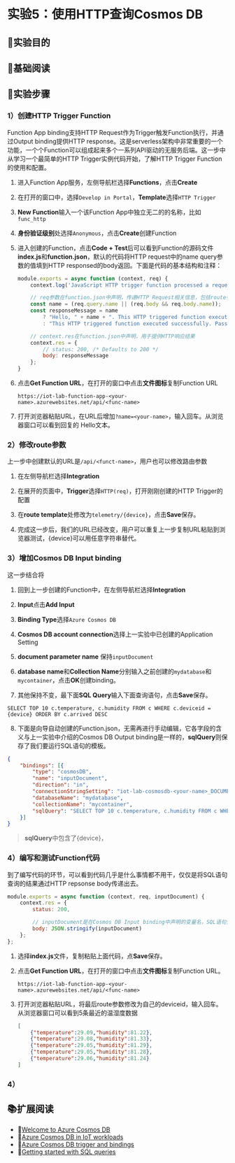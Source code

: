 # 实验5：使用HTTP查询Cosmos DB

## 🎯实验目的

## 📑基础阅读

## 🧪实验步骤

### 1）创建HTTP Trigger Function

Function App binding支持HTTP Request作为Trigger触发Function执行，并通过Output binding提供HTTP response。这是serverless架构中非常重要的一个功能，一个个Function可以组成起来多个一系列API驱动的无服务后端。这一步中从学习一个最简单的HTTP Trigger实例代码开始，了解HTTP Trigger Function的使用和配置。

1. 进入Function App服务，左侧导航栏选择**Functions**，点击**Create**

2. 在打开的窗口中，选择`Develop in Portal`，**Template**选择`HTTP Trigger`

3. **New Function**输入一个该Function App中独立无二的的名称，比如`func_http`

4. **身份验证级别**处选择`Anonymous`，点击**Create**创建Function

5. 进入创建的Function，点击**Code + Test**后可以看到Function的源码文件**index.js**和**function.json**，默认的代码将HTTP request中的name query参数的值填到HTTP responsed的body返回。下面是代码的基本结构和注释：

    ```javascript
    module.exports = async function (context, req) {
        context.log('JavaScript HTTP trigger function processed a request.');

        // req参数在function.json中声明，传递HTTP Request相关信息，包括route参数, query参数和body等
        const name = (req.query.name || (req.body && req.body.name));
        const responseMessage = name
            ? "Hello, " + name + ". This HTTP triggered function executed successfully."
            : "This HTTP triggered function executed successfully. Pass a name in the query string or in the request body for a personalized response.";

        // context.res在function.json中声明，用于提供HTTP响应结果
        context.res = {
            // status: 200, /* Defaults to 200 */
            body: responseMessage
        };
    }
    ```
6. 点击**Get Function URL**，在打开的窗口中点击**文件图标**复制Function URL

    ```
    https://iot-lab-function-app-<your-name>.azurewebsites.net/api/<func-name>
    ```

7. 打开浏览器粘贴URL，在URL后增加`?name=<your-name>`，输入回车。从浏览器窗口可以看到回复的 Hello文本。

### 2）修改route参数

上一步中创建默认的URL是`/api/<funct-name>`，用户也可以修改路由参数

1. 在左侧导航栏选择**Integration**

2. 在展开的页面中，**Trigger**选择`HTTP(req)`，打开刚刚创建的HTTP Trigger的配置

3. 在**route template**处修改为`telemetry/{device}`，点击**Save**保存。

4. 完成这一步后，我们的URL已经改变，用户可以重复上一步复制URL粘贴到浏览器测试，{device}可以用任意字符串替代。

### 3）增加Cosmos DB Input binding

这一步结合将

1. 回到上一步创建的Function中，在左侧导航栏选择**Integration**

2. **Input**点击**Add Input**

3. **Binding Type**选择`Azure Cosmos DB`

4. **Cosmos DB account connection**选择上一实验中已创建的Application Setting

5. **document parameter name** 保持`inputDocument`

5. **database name**和**Collection Name**分别输入之前创建的`mydatabase`和`mycontainer`，点击**OK**创建binding。

6. 其他保持不变，最下面**SQL Query**输入下面查询语句，点击**Save**保存。

```
SELECT TOP 10 c.temperature, c.humidity FROM c WHERE c.deviceid = {device} ORDER BY c.arrived DESC
```

8. 下面是向导自动创建的Function.json，无需再进行手动编辑，它各字段的含义与上一实验中介绍的Cosmos DB Output binding是一样的，**sqlQuery**则保存了我们要运行SQL语句的模板。

```json
{
    "bindings": [{
        "type": "cosmosDB",
        "name": "inputDocument",
        "direction": "in",
        "connectionStringSetting": "iot-lab-cosmosdb-<your-name>_DOCUMENTDB",
        "databaseName": "mydatabase",
        "collectionName": "mycontainer",
        "sqlQuery": "SELECT TOP 10 c.temperature, c.humidity FROM c WHERE c.deviceid = {device} ORDER BY c.arrived DESC",
    }]
}
```

> **sqlQuery**中包含了{device}，

### 4）编写和测试Function代码

到了编写代码的环节，可以看到代码几乎是什么事情都不用干，仅仅是将SQL语句查询的结果通过HTTP repsonse body传递出去。

```javascript
module.exports = async function (context, req, inputDocument) {
    context.res = {
        status: 200,

        // inputDocument是在Cosmos DB Input binding中声明的变量名，SQL语句查询到结果会通过它传递给Function
        body: JSON.stringify(inputDocument)
    };
};
```

1. 选择**index.js**文件，复制粘贴上面代码，点**Save**保存。

2. 点击**Get Function URL**，在打开的窗口中点击**文件图标**复制Function URL。

    ```
    https://iot-lab-function-app-<your-name>.azurewebsites.net/api/<func-name>
    ```

3. 打开浏览器粘贴URL，将最后route参数修改为自己的deviceid，输入回车。从浏览器窗口可以看到5条最近的温湿度数据

    ```json
    [
        {"temperature":29.09,"humidity":81.22}, 
        {"temperature":29.08,"humidity":81.33},
        {"temperature":29.05,"humidity":81.29},
        {"temperature":29.05,"humidity":81.28},
        {"temperature":29.06,"humidity":81.24}
    ]
    ```

### 4）



## 📚扩展阅读

- 🔗[Welcome to Azure Cosmos DB](https://docs.microsoft.com/en-us/azure/cosmos-db/introduction)
- 🔗[Azure Cosmos DB in IoT workloads](https://docs.microsoft.com/en-us/azure/architecture/solution-ideas/articles/iot-using-cosmos-db)
- 🔗[Azure Cosmos DB trigger and bindings](https://docs.microsoft.com/en-us/azure/azure-functions/functions-bindings-cosmosdb-v2?tabs=in-process%2Cfunctionsv2&pivots=programming-language-javascript)
- 🔗[Getting started with SQL queries](https://docs.microsoft.com/en-us/azure/cosmos-db/sql/sql-query-getting-started)